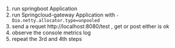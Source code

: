 1. run springboot Application
2. run Springcloud-gateway Application with `-Dio.netty.allocator.type=unpooled`
3. send a requet  http://localhost:8080/test , get or post either is ok
4. observe the console metrics log
5. repeat the 3rd and 4th steps